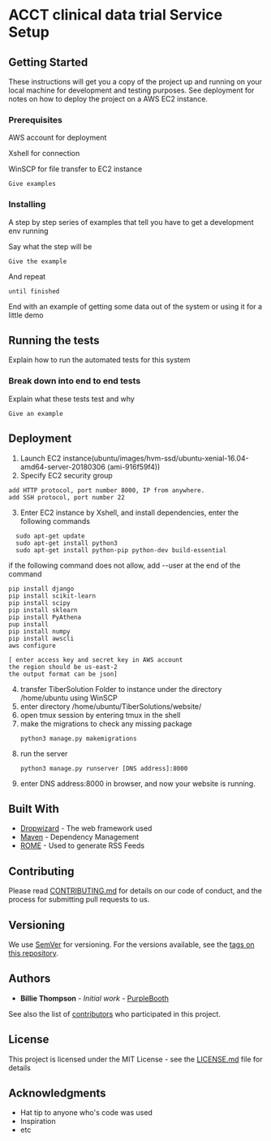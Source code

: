 # ACCT clinical data trial Service Setup

## Getting Started

These instructions will get you a copy of the project up and running on your local machine for development and testing purposes. See deployment for notes on how to deploy the project on a AWS EC2 instance.

### Prerequisites

AWS account for deployment

Xshell for connection

WinSCP for file transfer to EC2 instance

```
Give examples
```

### Installing

A step by step series of examples that tell you have to get a development env running

Say what the step will be

```
Give the example
```

And repeat

```
until finished
```

End with an example of getting some data out of the system or using it for a little demo

## Running the tests

Explain how to run the automated tests for this system

### Break down into end to end tests

Explain what these tests test and why

```
Give an example
```
## Deployment

1. Launch EC2 instance(ubuntu/images/hvm-ssd/ubuntu-xenial-16.04-amd64-server-20180306 (ami-916f59f4)) 
2. Specify EC2 security group
  ```
  add HTTP protocol, port number 8000, IP from anywhere.
  add SSH protocol, port number 22
  ```
3. Enter EC2 instance by Xshell, and install dependencies, enter the following commands
```
  sudo apt-get update
  sudo apt-get install python3
  sudo apt-get install python-pip python-dev build-essential 
  ```
  
  if the following command does not allow, add --user at the end of the command
  ```
  pip install django
  pip install scikit-learn
  pip install scipy
  pip install sklearn
  pip install PyAthena
  pup install 
  pip install numpy
  pip install awscli
  aws configure
  
 [ enter access key and secret key in AWS account
  the region should be us-east-2
  the output format can be json]
  
  ``` 
  
4. transfer TiberSolution Folder to instance under the directory /home/ubuntu using WinSCP
5. enter directory /home/ubuntu/TiberSolutions/website/ 
6. open tmux session by entering tmux in the shell
7. make the migrations to check any missing package
    ```
    python3 manage.py makemigrations
    ```
8. run the server
    ```
    python3 manage.py runserver [DNS address]:8000
    ```
9. enter DNS address:8000 in browser, and now your website is running.    


## Built With

* [Dropwizard](http://www.dropwizard.io/1.0.2/docs/) - The web framework used
* [Maven](https://maven.apache.org/) - Dependency Management
* [ROME](https://rometools.github.io/rome/) - Used to generate RSS Feeds

## Contributing

Please read [CONTRIBUTING.md](https://gist.github.com/PurpleBooth/b24679402957c63ec426) for details on our code of conduct, and the process for submitting pull requests to us.

## Versioning

We use [SemVer](http://semver.org/) for versioning. For the versions available, see the [tags on this repository](https://github.com/your/project/tags). 

## Authors

* **Billie Thompson** - *Initial work* - [PurpleBooth](https://github.com/PurpleBooth)

See also the list of [contributors](https://github.com/your/project/contributors) who participated in this project.

## License

This project is licensed under the MIT License - see the [LICENSE.md](LICENSE.md) file for details

## Acknowledgments

* Hat tip to anyone who's code was used
* Inspiration
* etc


